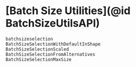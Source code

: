 # [Batch Size Utilities](@id BatchSizeUtilsAPI)

```@docs
batchsizeselection
BatchSizeSelectionWithDefaultInShape
BatchSizeSelectionScaled
BatchSizeSelectionFromAlternatives
BatchSizeSelectionMaxSize
```